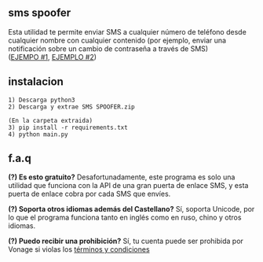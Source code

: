 ## sms spoofer
Esta utilidad te permite enviar SMS a cualquier número de teléfono desde cualquier nombre con cualquier contenido (por ejemplo, enviar una notificación sobre un cambio de contraseña a través de SMS)  
([EJEMPO #1](https://i.imgur.com/SOmATqN.jpg), [EJEMPLO #2](https://i.imgur.com/Ll26s2U.jpg))

## instalacion
```
1) Descarga python3
2) Descarga y extrae SMS SPOOFER.zip

(En la carpeta extraida)
3) pip install -r requirements.txt
4) python main.py
```

## f.a.q
**(?) Es esto gratuito?**
Desafortunadamente, este programa es solo una utilidad que funciona con la API de una gran puerta de enlace SMS, y esta puerta de enlace cobra por cada SMS que envíes.

**(?) Soporta otros idiomas además del Castellano?**
Sí, soporta Unicode, por lo que el programa funciona tanto en inglés como en ruso, chino y otros idiomas.

**(?) Puedo recibir una prohibición?**
Sí, tu cuenta puede ser prohibida por Vonage si violas los [términos y condiciones](https://www.vonage.com/legal/communications-apis/terms-of-use/)


